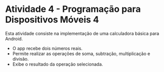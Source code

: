 # Atividade 4 - Programação para Dispositivos Móveis 4

Esta atividade consiste na implementação de uma calculadora básica para Android.

- O app recebe dois números reais.
- Permite realizar as operações de soma, subtração, multiplicação e divisão.
- Exibe o resultado da operação selecionada.

